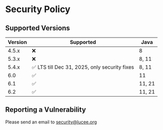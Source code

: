 # Security Policy

## Supported Versions

| Version | Supported          | Java |
| ------- | ------------------ |------|
| 4.5.x   | :x:                | 8 |
| 5.3.x   | :x: | 8, 11 ||
| 5.4.x   | :white_check_mark: LTS till Dec 31, 2025, only security fixes | 8, 11 |
| 6.0     | :white_check_mark: | 11 |
| 6.1     | :white_check_mark: | 11, 21 |
| 6.2    | :white_check_mark: | 11, 21 |



## Reporting a Vulnerability

Please send an email to security@lucee.org 
